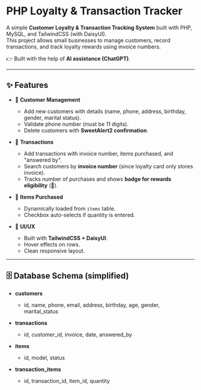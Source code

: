 # PHP Loyalty & Transaction Tracker

A simple **Customer Loyalty & Transaction Tracking System** built with PHP, MySQL, and TailwindCSS (with DaisyUI).  
This project allows small businesses to manage customers, record transactions, and track loyalty rewards using invoice numbers.  

👉 Built with the help of **AI assistance (ChatGPT)**.  

---

## ✨ Features

- 👤 **Customer Management**  
  - Add new customers with details (name, phone, address, birthday, gender, marital status).  
  - Validate phone number (must be 11 digits).  
  - Delete customers with **SweetAlert2 confirmation**.  

- 🧾 **Transactions**  
  - Add transactions with invoice number, items purchased, and "answered by".  
  - Search customers by **invoice number** (since loyalty card only stores invoice).  
  - Tracks number of purchases and shows **badge for rewards eligibility** (🎁).  

- 🛒 **Items Purchased**  
  - Dynamically loaded from `items` table.  
  - Checkbox auto-selects if quantity is entered.  

- 🎨 **UI/UX**  
  - Built with **TailwindCSS + DaisyUI**.  
  - Hover effects on rows.  
  - Clean responsive layout.  

---

## 🗄️ Database Schema (simplified)

- **customers**  
  - id, name, phone, email, address, birthday, age, gender, marital_status  

- **transactions**  
  - id, customer_id, invoice, date, answered_by  

- **items**  
  - id, model, status  

- **transaction_items**  
  - id, transaction_id, item_id, quantity  

